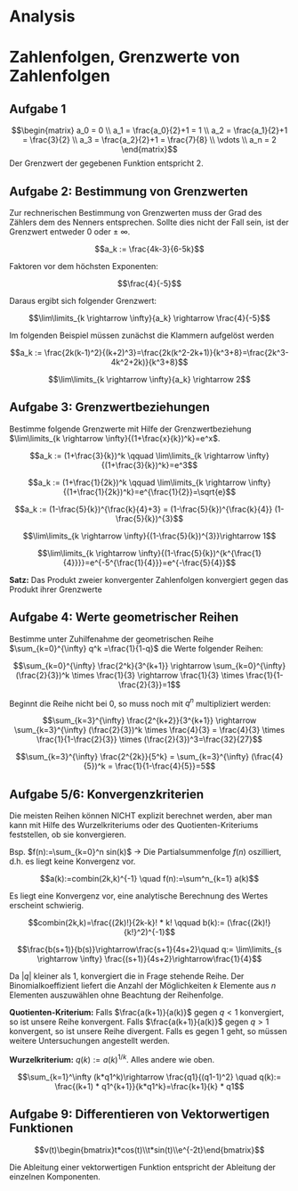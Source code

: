 Analysis
========

# Zahlenfolgen, Grenzwerte von Zahlenfolgen

## Aufgabe 1
$$\begin{matrix}
a_0 = 0 \\
a_1 = \frac{a_0}{2}+1 = 1 \\
a_2 = \frac{a_1}{2}+1 = \frac{3}{2} \\
a_3 = \frac{a_2}{2}+1 = \frac{7}{8} \\
\vdots \\
a_n = 2
\end{matrix}$$
Der Grenzwert der gegebenen Funktion entspricht 2.

## Aufgabe 2: Bestimmung von Grenzwerten

Zur rechnerischen Bestimmung von Grenzwerten muss der Grad des Zählers dem des Nenners entsprechen. Sollte dies nicht der Fall sein, ist der Grenzwert entweder $0$ oder $\pm \ \infty$.

$$a_k := \frac{4k-3}{6-5k}$$

Faktoren vor dem höchsten Exponenten:

$$\frac{4}{-5}$$

Daraus ergibt sich folgender Grenzwert:

$$\lim\limits_{k \rightarrow \infty}{a_k} \rightarrow \frac{4}{-5}$$

Im folgenden Beispiel müssen zunächst die Klammern aufgelöst werden

$$a_k := \frac{2k(k-1)^2}{(k+2)^3}=\frac{2k(k^2-2k+1)}{k^3+8}=\frac{2k^3-4k^2+2k)}{k^3+8}$$

$$\lim\limits_{k \rightarrow \infty}{a_k} \rightarrow 2$$

## Aufgabe 3: Grenzwertbeziehungen

Bestimme folgende Grenzwerte mit Hilfe der Grenzwertbeziehung $\lim\limits_{k \rightarrow \infty}{(1+\frac{x}{k})^k}=e^x$.

$$a_k := (1+\frac{3}{k})^k \qquad \lim\limits_{k \rightarrow \infty}{(1+\frac{3}{k})^k}=e^3$$

$$a_k := (1+\frac{1}{2k})^k \qquad \lim\limits_{k \rightarrow \infty}{(1+\frac{1}{2k})^k}=e^{\frac{1}{2}}=\sqrt{e}$$

$$a_k := (1-\frac{5}{k})^{\frac{k}{4}+3} =  (1-\frac{5}{k})^{\frac{k}{4}}  (1-\frac{5}{k})^{3}$$

$$\lim\limits_{k \rightarrow \infty}{(1-\frac{5}{k})^{3}}\rightarrow 1$$


$$\lim\limits_{k \rightarrow \infty}{(1-\frac{5}{k})^{k^{\frac{1}{4}}}}=e^{-5^{\frac{1}{4}}}=e^{-\frac{5}{4}}$$

**Satz:** Das Produkt zweier konvergenter Zahlenfolgen konvergiert gegen das Produkt ihrer Grenzwerte

## Aufgabe 4: Werte geometrischer Reihen

Bestimme unter Zuhilfenahme der geometrischen Reihe $\sum_{k=0}^{\infty} q^k =\frac{1}{1-q}$ die Werte folgender Reihen:

$$\sum_{k=0}^{\infty} \frac{2^k}{3^{k+1}} \rightarrow \sum_{k=0}^{\infty} (\frac{2}{3})^k \times \frac{1}{3} \rightarrow \frac{1}{3} \times \frac{1}{1-\frac{2}{3}}=1$$

Beginnt die Reihe nicht bei 0, so muss noch mit $q^n$ multipliziert werden:

$$\sum_{k=3}^{\infty} \frac{2^{k+2}}{3^{k+1}} \rightarrow \sum_{k=3}^{\infty} (\frac{2}{3})^k \times \frac{4}{3} = \frac{4}{3} \times \frac{1}{1-\frac{2}{3}} \times (\frac{2}{3})^3=\frac{32}{27}$$

$$\sum_{k=3}^{\infty} \frac{2^{2k}}{5^k} = \sum_{k=3}^{\infty} (\frac{4}{5})^k = \frac{1}{1-\frac{4}{5}}=5$$

## Aufgabe 5/6: Konvergenzkriterien

Die meisten Reihen können NICHT explizit berechnet werden, aber man kann mit Hilfe des Wurzelkriteriums oder des Quotienten-Kriteriums feststellen, ob sie konvergieren.

Bsp. $f(n):=\sum_{k=0}^n sin(k)$ -> Die Partialsummenfolge $f(n)$ oszilliert, d.h. es liegt keine Konvergenz vor.

$$a(k):=combin(2k,k)^{-1} \quad f(n):=\sum^n_{k=1} a(k)$$

Es liegt eine Konvergenz vor, eine analytische Berechnung des Wertes erscheint schwierig.

$$combin(2k,k)=\frac{(2k)!}{2k-k}! * k! \qquad b(k):= (\frac{(2k)!}{k!}^2)^{-1}$$

$$\frac{b(s+1)}{b(s)}\rightarrow\frac{s+1}{4s+2}\quad q:= \lim\limits_{s \rightarrow \infty} \frac{(s+1)}{4s+2}\rightarrow\frac{1}{4}$$

Da $\left|q\right|$ kleiner als $1$, konvergiert die in Frage stehende Reihe. Der Binomialkoeffizient liefert die Anzahl der Möglichkeiten $k$ Elemente aus $n$ Elementen auszuwählen ohne Beachtung der Reihenfolge.

**Quotienten-Kriterium:** Falls $\frac{a(k+1)}{a(k)}$ gegen $q<1$ konvergiert, so ist unsere Reihe konvergent. Falls $\frac{a(k+1)}{a(k)}$ gegen $q>1$ konvergent, so ist unsere Reihe divergent. Falls es gegen $1$ geht, so müssen weitere Untersuchungen angestellt werden.

**Wurzelkriterium:** $q(k):=a(k)^{1/k}$. Alles andere wie oben.

$$\sum_{k=1}^\infty (k*q1^k)\rightarrow \frac{q1}{(q1-1)^2} \quad q(k):= \frac{(k+1) * q1^{k+1}}{k*q1^k}=\frac{k+1}{k} * q1$$

## Aufgabe 9: Differentieren von Vektorwertigen Funktionen

$$v(t)\begin{bmatrix}t*cos(t)\\t*sin(t)\\e^{-2t}\end{bmatrix}$$

Die Ableitung einer vektorwertigen Funktion entspricht der Ableitung der einzelnen Komponenten.
